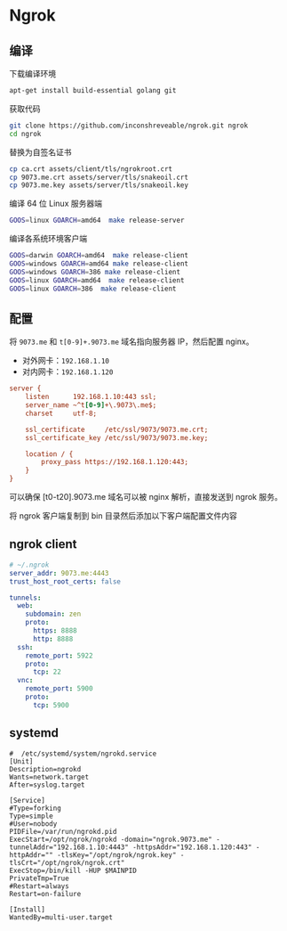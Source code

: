 # Ngrok

## 编译

下载编译环境

```sh
apt-get install build-essential golang git
```

获取代码

```sh
git clone https://github.com/inconshreveable/ngrok.git ngrok
cd ngrok
```

替换为自签名证书

```sh
cp ca.crt assets/client/tls/ngrokroot.crt
cp 9073.me.crt assets/server/tls/snakeoil.crt
cp 9073.me.key assets/server/tls/snakeoil.key
```

编译 64 位 Linux 服务器端

```sh
GOOS=linux GOARCH=amd64  make release-server
```

编译各系统环境客户端

```sh
GOOS=darwin GOARCH=amd64  make release-client
GOOS=windows GOARCH=amd64 make release-client
GOOS=windows GOARCH=386 make release-client
GOOS=linux GOARCH=amd64  make release-client
GOOS=linux GOARCH=386  make release-client
```

## 配置

将 `9073.me` 和 `t[0-9]+.9073.me` 域名指向服务器 IP，然后配置 nginx。

- 对外网卡：`192.168.1.10`
- 对内网卡：`192.168.1.120`

```ini
server {
    listen      192.168.1.10:443 ssl;
    server_name ~^t[0-9]+\.9073\.me$;
    charset     utf-8;

    ssl_certificate     /etc/ssl/9073/9073.me.crt;
    ssl_certificate_key /etc/ssl/9073/9073.me.key;

    location / {
        proxy_pass https://192.168.1.120:443;
    }
}
```

可以确保 [t0-t20].9073.me 域名可以被 nginx 解析，直接发送到 ngrok 服务。

将 ngrok 客户端复制到 bin 目录然后添加以下客户端配置文件内容

## ngrok client

```yaml
# ~/.ngrok
server_addr: 9073.me:4443
trust_host_root_certs: false

tunnels:
  web:
    subdomain: zen
    proto:
      https: 8888
      http: 8888
  ssh:
    remote_port: 5922
    proto:
      tcp: 22
  vnc:
    remote_port: 5900
    proto:
      tcp: 5900
```

## systemd

```code
#  /etc/systemd/system/ngrokd.service
[Unit]
Description=ngrokd
Wants=network.target
After=syslog.target

[Service]
#Type=forking
Type=simple
#User=nobody
PIDFile=/var/run/ngrokd.pid
ExecStart=/opt/ngrok/ngrokd -domain="ngrok.9073.me" -tunnelAddr="192.168.1.10:4443" -httpsAddr="192.168.1.120:443" -httpAddr="" -tlsKey="/opt/ngrok/ngrok.key" -tlsCrt="/opt/ngrok/ngrok.crt"
ExecStop=/bin/kill -HUP $MAINPID
PrivateTmp=True
#Restart=always
Restart=on-failure

[Install]
WantedBy=multi-user.target
```
